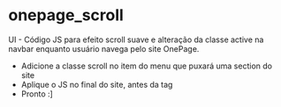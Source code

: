 # onepage_scroll
UI - Código JS para efeito scroll suave e alteração da classe active na navbar enquanto usuário navega pelo site OnePage. 
<ul>
<li>Adicione a classe scroll no item do menu que puxará uma section do site</li>
<li>Aplique o JS no final do site, antes da tag </body></li>
<li>Pronto :]</li>
</ul>
